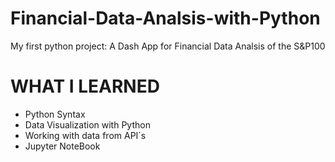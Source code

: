 # Financial-Data-Analsis-with-Python
My first python project: A Dash App for Financial Data Analsis of the S&P100 
# WHAT I LEARNED
- Python Syntax
- Data Visualization with Python
- Working with data from API´s
- Jupyter NoteBook
